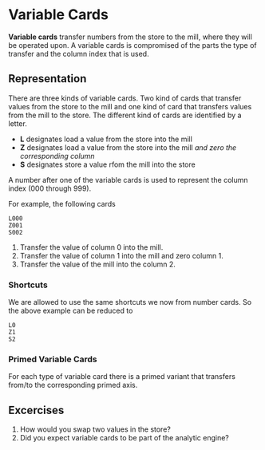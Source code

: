 Variable Cards
==============

**Variable cards** transfer numbers from the store to the mill, where
they will be operated upon. A variable cards is compromised of the
parts the type of transfer and the column index that is used.

Representation
--------------

There are three kinds of variable cards. Two kind of cards that
transfer values from the store to the mill and one kind of card that
transfers values from the mill to the store. The different kind of
cards are identified by a letter.

* **L** designates load a value from the store into the mill
* **Z** designates load a value from the store into the mill *and
  zero the corresponding column*
* **S** designates store a value rfom the mill into the store

A number after one of the variable cards is used to represent the
column index (000 through 999).

For example, the following cards

```
L000
Z001
S002
```

1. Transfer the value of column 0 into the mill.
2. Transfer the value of column 1 into the mill and zero column 1.
3. Transfer the value of the mill into the column 2.

### Shortcuts

We are allowed to use the same shortcuts we now from number cards. So
the above example can be reduced to

```
L0
Z1
S2
```

### Primed Variable Cards

For each type of variable card there is a primed variant that
transfers from/to the corresponding primed axis.

Excercises
----------

1. How would you swap two values in the store?
2. Did you expect variable cards to be part of the analytic engine?
